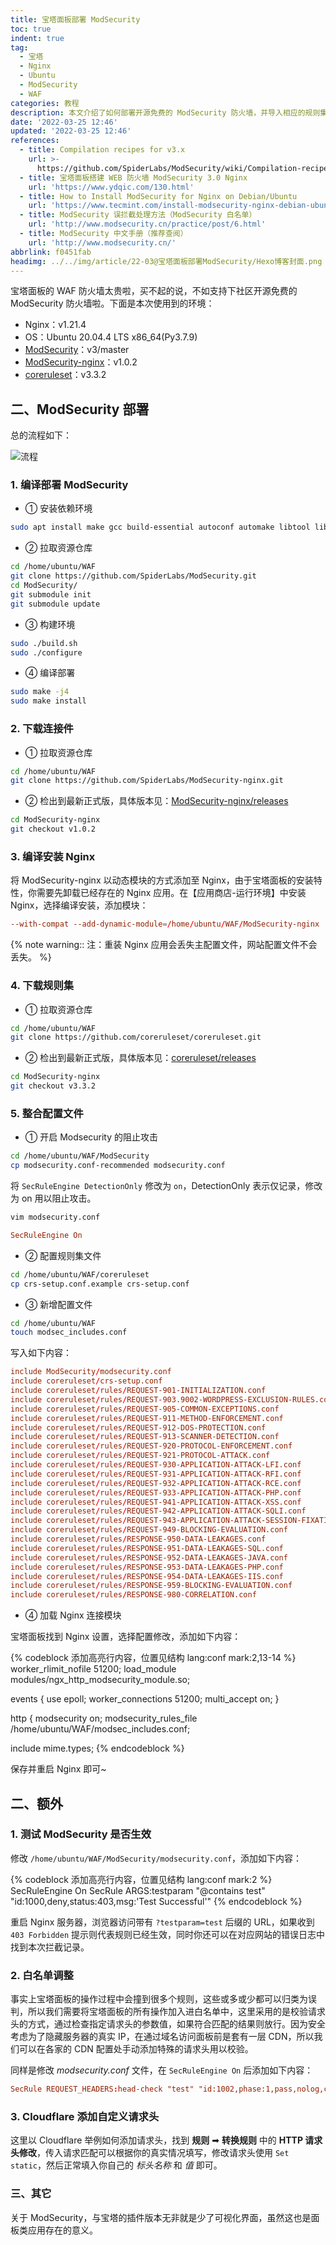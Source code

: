 ```yaml
---
title: 宝塔面板部署 ModSecurity
toc: true
indent: true
tag:
  - 宝塔
  - Nginx
  - Ubuntu
  - ModSecurity
  - WAF
categories: 教程
description: 本文介绍了如何部署开源免费的 ModSecurity 防火墙，并导入相应的规则集文件等。
date: '2022-03-25 12:46'
updated: '2022-03-25 12:46'
references:
  - title: Compilation recipes for v3.x
    url: >-
      https://github.com/SpiderLabs/ModSecurity/wiki/Compilation-recipes-for-v3.x
  - title: 宝塔面板搭建 WEB 防火墙 ModSecurity 3.0 Nginx
    url: 'https://www.ydqic.com/130.html'
  - title: How to Install ModSecurity for Nginx on Debian/Ubuntu
    url: 'https://www.tecmint.com/install-modsecurity-nginx-debian-ubuntu/'
  - title: ModSecurity 误拦截处理方法（ModSecurity 白名单）
    url: 'http://www.modsecurity.cn/practice/post/6.html'
  - title: ModSecurity 中文手册（推荐查阅）
    url: 'http://www.modsecurity.cn/'
abbrlink: f0451fab
headimg: ../../img/article/22-03@宝塔面板部署ModSecurity/Hexo博客封面.png
---
```


宝塔面板的 WAF 防火墙太贵啦，买不起的说，不如支持下社区开源免费的 ModSecurity 防火墙啦。下面是本次使用到的环境：

- Nginx：v1.21.4
- OS：Ubuntu 20.04.4 LTS x86_64(Py3.7.9)
- [ModSecurity](https://github.com/SpiderLabs/ModSecurity)：v3/master
- [ModSecurity-nginx](https://github.com/SpiderLabs/ModSecurity-nginx)：v1.0.2
- [coreruleset](https://github.com/coreruleset/coreruleset)：v3.3.2

## 二、ModSecurity 部署

总的流程如下：

![流程](../../img/article/22-02@宝塔面板配置/流程.svg)

### 1. 编译部署 ModSecurity

- ① 安装依赖环境

```sh
sudo apt install make gcc build-essential autoconf automake libtool libfuzzy-dev ssdeep gettext pkg-config libcurl4-openssl-dev liblua5.3-dev libpcre3 libpcre3-dev libxml2 libxml2-dev libyajl-dev doxygen libcurl4 libgeoip-dev libssl-dev zlib1g-dev libxslt-dev liblmdb-dev libpcre++-dev libgd-dev
```

- ② 拉取资源仓库

```sh
cd /home/ubuntu/WAF
git clone https://github.com/SpiderLabs/ModSecurity.git
cd ModSecurity/
git submodule init
git submodule update
```

- ③ 构建环境

```sh
sudo ./build.sh 
sudo ./configure
```

- ④ 编译部署

```sh
sudo make -j4
sudo make install
```

### 2. 下载连接件

- ① 拉取资源仓库

```sh
cd /home/ubuntu/WAF
git clone https://github.com/SpiderLabs/ModSecurity-nginx.git
```

- ② 检出到最新正式版，具体版本见：[ModSecurity-nginx/releases](https://github.com/SpiderLabs/ModSecurity-nginx/releases)

```sh
cd ModSecurity-nginx
git checkout v1.0.2
```

### 3. 编译安装 Nginx

将 ModSecurity-nginx 以动态模块的方式添加至 Nginx，由于宝塔面板的安装特性，你需要先卸载已经存在的 Nginx 应用。在【应用商店-运行环境】中安装 Nginx，选择编译安装，添加模块：

```conf 命令填写如下内容，其他随意
--with-compat --add-dynamic-module=/home/ubuntu/WAF/ModSecurity-nginx
```

{% note warning:: 注：重装 Nginx 应用会丢失主配置文件，网站配置文件不会丢失。 %}

### 4. 下载规则集

- ① 拉取资源仓库

```sh
cd /home/ubuntu/WAF
git clone https://github.com/coreruleset/coreruleset.git
```

- ② 检出到最新正式版，具体版本见：[coreruleset/releases](https://github.com/coreruleset/coreruleset/releases)

```sh
cd ModSecurity-nginx
git checkout v3.3.2
```

### 5. 整合配置文件

- ① 开启 Modsecurity 的阻止攻击

```sh
cd /home/ubuntu/WAF/ModSecurity
cp modsecurity.conf-recommended modsecurity.conf
```

将 `SecRuleEngine DetectionOnly` 修改为 `on`，DetectionOnly 表示仅记录，修改为 on 用以阻止攻击。

```sh
vim modsecurity.conf
```

```conf
SecRuleEngine On
```

- ② 配置规则集文件

```sh
cd /home/ubuntu/WAF/coreruleset
cp crs-setup.conf.example crs-setup.conf
```

- ③ 新增配置文件

```sh
cd /home/ubuntu/WAF
touch modsec_includes.conf
```

写入如下内容：

```conf
include ModSecurity/modsecurity.conf
include coreruleset/crs-setup.conf
include coreruleset/rules/REQUEST-901-INITIALIZATION.conf
include coreruleset/rules/REQUEST-903.9002-WORDPRESS-EXCLUSION-RULES.conf
include coreruleset/rules/REQUEST-905-COMMON-EXCEPTIONS.conf
include coreruleset/rules/REQUEST-911-METHOD-ENFORCEMENT.conf
include coreruleset/rules/REQUEST-912-DOS-PROTECTION.conf
include coreruleset/rules/REQUEST-913-SCANNER-DETECTION.conf
include coreruleset/rules/REQUEST-920-PROTOCOL-ENFORCEMENT.conf
include coreruleset/rules/REQUEST-921-PROTOCOL-ATTACK.conf
include coreruleset/rules/REQUEST-930-APPLICATION-ATTACK-LFI.conf
include coreruleset/rules/REQUEST-931-APPLICATION-ATTACK-RFI.conf
include coreruleset/rules/REQUEST-932-APPLICATION-ATTACK-RCE.conf
include coreruleset/rules/REQUEST-933-APPLICATION-ATTACK-PHP.conf
include coreruleset/rules/REQUEST-941-APPLICATION-ATTACK-XSS.conf
include coreruleset/rules/REQUEST-942-APPLICATION-ATTACK-SQLI.conf
include coreruleset/rules/REQUEST-943-APPLICATION-ATTACK-SESSION-FIXATION.conf
include coreruleset/rules/REQUEST-949-BLOCKING-EVALUATION.conf
include coreruleset/rules/RESPONSE-950-DATA-LEAKAGES.conf
include coreruleset/rules/RESPONSE-951-DATA-LEAKAGES-SQL.conf
include coreruleset/rules/RESPONSE-952-DATA-LEAKAGES-JAVA.conf
include coreruleset/rules/RESPONSE-953-DATA-LEAKAGES-PHP.conf
include coreruleset/rules/RESPONSE-954-DATA-LEAKAGES-IIS.conf
include coreruleset/rules/RESPONSE-959-BLOCKING-EVALUATION.conf
include coreruleset/rules/RESPONSE-980-CORRELATION.conf
```

- ④ 加载 Nginx 连接模块

宝塔面板找到 Nginx 设置，选择配置修改，添加如下内容：

{% codeblock 添加高亮行内容，位置见结构 lang:conf mark:2,13-14  %}
worker_rlimit_nofile 51200;
load_module modules/ngx_http_modsecurity_module.so;

events
{
  use epoll;
  worker_connections 51200;
  multi_accept on;
}

http
{
  modsecurity on;
  modsecurity_rules_file /home/ubuntu/WAF/modsec_includes.conf;

  include       mime.types;
{% endcodeblock %}

保存并重启 Nginx 即可~

## 二、额外

### 1. 测试 ModSecurity 是否生效

修改 `/home/ubuntu/WAF/ModSecurity/modsecurity.conf`，添加如下内容：

{% codeblock 添加高亮行内容，位置见结构 lang:conf mark:2  %}
SecRuleEngine On
SecRule ARGS:testparam "@contains test" "id:1000,deny,status:403,msg:'Test Successful'"
{% endcodeblock %}

重启 Nginx 服务器，浏览器访问带有 `?testparam=test` 后缀的 URL，如果收到 `403 Forbidden` 提示则代表规则已经生效，同时你还可以在对应网站的错误日志中找到本次拦截记录。

### 2. 白名单调整

事实上宝塔面板的操作过程中会撞到很多个规则，这些或多或少都可以归类为误判，所以我们需要将宝塔面板的所有操作加入进白名单中，这里采用的是校验请求头的方式，通过检查指定请求头的参数值，如果符合匹配的结果则放行。因为安全考虑为了隐藏服务器的真实 IP，在通过域名访问面板前是套有一层 CDN，所以我们可以在各家的 CDN 配置处手动添加特殊的请求头用以校验。

同样是修改 *modsecurity.conf* 文件，在 `SecRuleEngine On` 后添加如下内容：

```conf 如果访问的请求头中包含 head-check: test 则放行所有规则
SecRule REQUEST_HEADERS:head-check "test" "id:1002,phase:1,pass,nolog,ctl:ruleEngine=Off"
```

### 3. Cloudflare 添加自定义请求头

这里以 Cloudflare 举例如何添加请求头，找到 **规则** ➡ **转换规则** 中的 **HTTP 请求头修改**，传入请求匹配可以根据你的真实情况填写，修改请求头使用 `Set static`，然后正常填入你自己的 *标头名称* 和 *值* 即可。

### 三、其它

关于 ModSecurity，与宝塔的插件版本无非就是少了可视化界面，虽然这也是面板类应用存在的意义。
